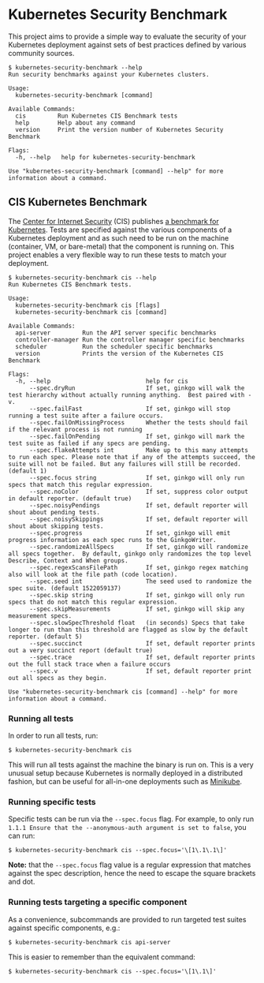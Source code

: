 # Kubernetes Security Benchmark

This project aims to provide a simple way to evaluate the security of
your Kubernetes deployment against sets of best practices defined by
various community sources.

```shell
$ kubernetes-security-benchmark --help
Run security benchmarks against your Kubernetes clusters.

Usage:
  kubernetes-security-benchmark [command]

Available Commands:
  cis         Run Kubernetes CIS Benchmark tests
  help        Help about any command
  version     Print the version number of Kubernetes Security Benchmark

Flags:
  -h, --help   help for kubernetes-security-benchmark

Use "kubernetes-security-benchmark [command] --help" for more information about a command.
```

## CIS Kubernetes Benchmark

The [Center for Internet Security](https://www.cisecurity.org/) (CIS)
publishes [a benchmark for Kubernetes](https://www.cisecurity.org/benchmark/kubernetes/).
Tests are specified against the various components of a Kubernetes deployment and as such need to be run on the machine (container, VM, or bare-metal) that the component is running on. This project enables a very flexible way to run these tests to match your deployment.

```shell
$ kubernetes-security-benchmark cis --help
Run Kubernetes CIS Benchmark tests.

Usage:
  kubernetes-security-benchmark cis [flags]
  kubernetes-security-benchmark cis [command]

Available Commands:
  api-server         Run the API server specific benchmarks
  controller-manager Run the controller manager specific benchmarks
  scheduler          Run the scheduler specific benchmarks
  version            Prints the version of the Kubernetes CIS Benchmark

Flags:
  -h, --help                           help for cis
      --spec.dryRun                    If set, ginkgo will walk the test hierarchy without actually running anything.  Best paired with -v.
      --spec.failFast                  If set, ginkgo will stop running a test suite after a failure occurs.
      --spec.failOnMissingProcess      Whether the tests should fail if the relevant process is not running
      --spec.failOnPending             If set, ginkgo will mark the test suite as failed if any specs are pending.
      --spec.flakeAttempts int         Make up to this many attempts to run each spec. Please note that if any of the attempts succeed, the suite will not be failed. But any failures will still be recorded. (default 1)
      --spec.focus string              If set, ginkgo will only run specs that match this regular expression.
      --spec.noColor                   If set, suppress color output in default reporter. (default true)
      --spec.noisyPendings             If set, default reporter will shout about pending tests.
      --spec.noisySkippings            If set, default reporter will shout about skipping tests.
      --spec.progress                  If set, ginkgo will emit progress information as each spec runs to the GinkgoWriter.
      --spec.randomizeAllSpecs         If set, ginkgo will randomize all specs together.  By default, ginkgo only randomizes the top level Describe, Context and When groups.
      --spec.regexScansFilePath        If set, ginkgo regex matching also will look at the file path (code location).
      --spec.seed int                  The seed used to randomize the spec suite. (default 1522059137)
      --spec.skip string               If set, ginkgo will only run specs that do not match this regular expression.
      --spec.skipMeasurements          If set, ginkgo will skip any measurement specs.
      --spec.slowSpecThreshold float   (in seconds) Specs that take longer to run than this threshold are flagged as slow by the default reporter. (default 5)
      --spec.succinct                  If set, default reporter prints out a very succinct report (default true)
      --spec.trace                     If set, default reporter prints out the full stack trace when a failure occurs
      --spec.v                         If set, default reporter print out all specs as they begin.

Use "kubernetes-security-benchmark cis [command] --help" for more information about a command.
```

### Running all tests

In order to run all tests, run:

```shell
$ kubernetes-security-benchmark cis
```

This will run all tests against the machine the binary is run on. This is a very unusual setup because Kubernetes is normally deployed in a distributed fashion, but can be useful for all-in-one deployments such as [Minikube](https://kubernetes.io/docs/getting-started-guides/minikube/).

### Running specific tests

Specific tests can be run via the `--spec.focus` flag. For example, to only run `1.1.1 Ensure that the --anonymous-auth argument is set to false`, you can run:

```shell
$ kubernetes-security-benchmark cis --spec.focus='\[1\.1\.1\]'
```

**Note:** that the `--spec.focus` flag value is a regular expression that matches against the spec description, hence the need to escape the square brackets and dot.

### Running tests targeting a specific component

As a convenience, subcommands are provided to run targeted test suites against specific components, e.g.:

```shell
$ kubernetes-security-benchmark cis api-server
```

This is easier to remember than the equivalent command:

```shell
$ kubernetes-security-benchmark cis --spec.focus='\[1\.1\]'
```
